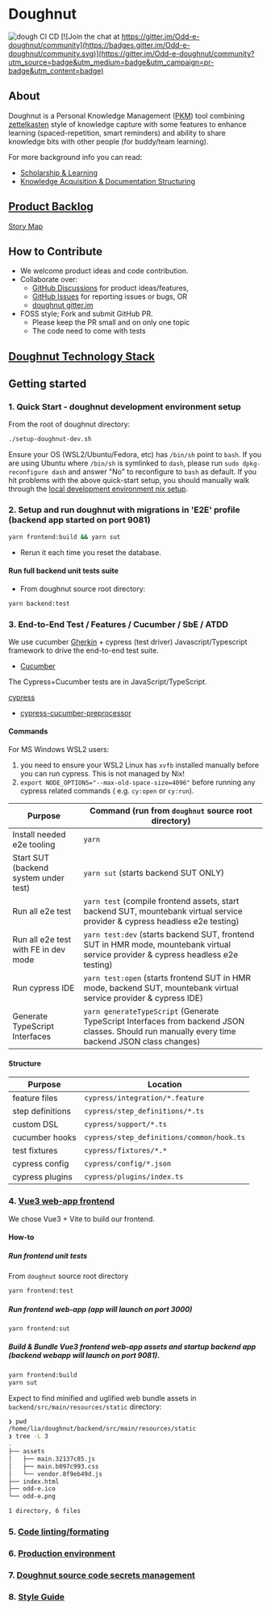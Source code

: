 # Doughnut

![dough CI CD](https://github.com/nerds-odd-e/doughnut/workflows/dough%20CI%20CD/badge.svg) [![Join the chat at https://gitter.im/Odd-e-doughnut/community](https://badges.gitter.im/Odd-e-doughnut/community.svg)](https://gitter.im/Odd-e-doughnut/community?utm_source=badge&utm_medium=badge&utm_campaign=pr-badge&utm_content=badge)

## About

Doughnut is a Personal Knowledge
Management ([PKM](https://en.wikipedia.org/wiki/Personal_knowledge_management)) tool
combining [zettelkasten](https://eugeneyan.com/writing/note-taking-zettelkasten/) style of knowledge
capture with some features to enhance learning (spaced-repetition, smart reminders) and ability to
share knowledge bits with other people (for buddy/team learning).

For more background info you can read:

- [Scholarship & Learning](https://www.lesswrong.com/tag/scholarship-and-learning)
- [Knowledge Acquisition & Documentation Structuring](https://en.m.wikipedia.org/wiki/Knowledge_Acquisition_and_Documentation_Structuring)

## [Product Backlog](https://docs.google.com/spreadsheets/d/1_GofvpnV1tjy2F_aaoOiYTZUOO-8t_qf3twIKMQyGV4/edit?ts=600e6711&pli=1#gid=0)

[Story Map](https://miro.com/app/board/o9J_lTB77Mc=/)

## How to Contribute

- We welcome product ideas and code contribution.
- Collaborate over:
  - [GitHub Discussions](https://github.com/nerds-odd-e/doughnut/discussions) for product
    ideas/features,
  - [GitHub Issues](https://github.com/nerds-odd-e/doughnut/issues) for reporting issues or bugs, OR
  - [doughnut gitter.im](https://gitter.im/Odd-e-doughnut/community)
- FOSS style; Fork and submit GitHub PR.
  - Please keep the PR small and on only one topic
  - The code need to come with tests

## [Doughnut Technology Stack](./docs/tech_stack.md)

## Getting started

### 1. Quick Start - doughnut development environment setup

From the root of doughnut directory:

```bash
./setup-doughnut-dev.sh
```

Ensure your OS (WSL2/Ubuntu/Fedora, etc) has `/bin/sh` point to `bash`.
If you are using Ubuntu where `/bin/sh` is symlinked to `dash`, please
run `sudo dpkg-reconfigure dash` and answer "No" to reconfigure to `bash` as default.
If you hit problems with the above quick-start setup, you should manually walk through
the [local development environment nix setup](./docs/nix.md).

### 2. Setup and run doughnut with migrations in 'E2E' profile (backend app started on port 9081)

```bash
yarn frontend:build && yarn sut
```

- Rerun it each time you reset the database.

#### Run full backend unit tests suite

- From doughnut source root directory:

```bash
yarn backend:test
```

### 3. End-to-End Test / Features / Cucumber / SbE / ATDD

We use cucumber [Gherkin](https://cucumber.io/docs/gherkin/) + cypress (test driver)
Javascript/Typescript framework to drive the end-to-end test suite.

- [Cucumber](https://cucumber.io/)

The Cypress+Cucumber tests are in JavaScript/TypeScript.

[cypress](https://docs.cypress.io/guides/getting-started/writing-your-first-test#Add-a-test-file)

+ [cypress-cucumber-preprocessor](https://github.com/TheBrainFamily/cypress-cucumber-preprocessor)

#### Commands

For MS Windows WSL2 users:

1. you need to ensure your WSL2 Linux has `xvfb` installed manually before you can run cypress. This
   is not managed by Nix!
2. `export NODE_OPTIONS="--max-old-space-size=4096"` before running any cypress related commands (
   e.g. `cy:open` or `cy:run`).

| Purpose                               | Command (run from `doughnut` source root directory)                                                                                             |
|---------------------------------------|-------------------------------------------------------------------------------------------------------------------------------------------------|
| Install needed e2e tooling            | `yarn`                                                                                                                                          |
| Start SUT (backend system under test) | `yarn sut` (starts backend SUT ONLY)                                                                                                            |
| Run all e2e test                      | `yarn test` (compile frontend assets, start backend SUT, mountebank virtual service provider & cypress headless e2e testing)                    |
| Run all e2e test with FE in dev mode  | `yarn test:dev` (starts backend SUT, frontend SUT in HMR mode, mountebank virtual service provider & cypress headless e2e testing)              |
| Run cypress IDE                       | `yarn test:open` (starts frontend SUT in HMR mode, backend SUT, mountebank virtual service provider & cypress IDE)                              |
| Generate TypeScript Interfaces        | `yarn generateTypeScript` (Generate TypeScript Interfaces from backend JSON classes. Should run manually every time backend JSON class changes) |

#### Structure

| Purpose          | Location                                  |
|------------------|-------------------------------------------|
| feature files    | `cypress/integration/*.feature`           |
| step definitions | `cypress/step_definitions/*.ts`           |
| custom DSL       | `cypress/support/*.ts`                    |
| cucumber hooks   | `cypress/step_definitions/common/hook.ts` |
| test fixtures    | `cypress/fixtures/*.*`                    |
| cypress config   | `cypress/config/*.json`                   |
| cypress plugins  | `cypress/plugins/index.ts`                |

### 4. [Vue3 web-app frontend](https://flutter.dev/docs/get-started/web)

We chose Vue3 + Vite to build our frontend.

#### How-to

##### Run frontend unit tests

From `doughnut` source root directory

```bash
yarn frontend:test
```

##### Run frontend web-app (app will launch on port 3000)

```bash
yarn frontend:sut
```

##### Build & Bundle Vue3 frontend web-app assets and startup backend app (backend webapp will launch on port 9081).

```bash
yarn frontend:build
yarn sut
```

Expect to find minified and uglified web bundle assets in `backend/src/main/resources/static`
directory:

```bash
❯ pwd
/home/lia/doughnut/backend/src/main/resources/static
❯ tree -L 3
.
├── assets
│   ├── main.32137c85.js
│   ├── main.b097c993.css
│   └── vendor.8f9eb49d.js
├── index.html
├── odd-e.ico
└── odd-e.png

1 directory, 6 files
```

### 5. [Code linting/formating](./docs/linting_formating.md)

### 6. [Production environment](./docs/prod_env.md)

### 7. [Doughnut source code secrets management](./docs/secrets_management.md)

### 8. [Style Guide](./docs/styleguide.md)
